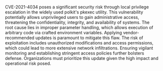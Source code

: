 CVE-2021-4034 poses a significant security risk through local privilege escalation in the widely used polkit's pkexec utility. This vulnerability potentially allows unprivileged users to gain administrative access, threatening the confidentiality, integrity, and availability of systems. The root cause lies in improper parameter handling, which allows execution of arbitrary code via crafted environment variables. Applying vendor-recommended updates is paramount to mitigate this flaw. The risk of exploitation includes unauthorized modifications and access permissions, which could lead to more extensive network infiltrations. Ensuring vigilant monitoring and establishing stringent access policies further bolsters defense. Organizations must prioritize this update given the high impact and operational risk posed.